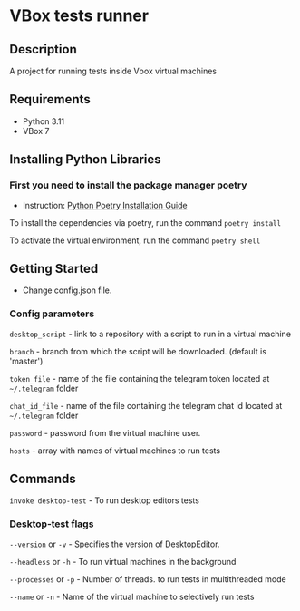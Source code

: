 # VBox tests runner

## Description

A project for running tests inside Vbox virtual machines

## Requirements

* Python 3.11
* VBox 7

## Installing Python Libraries

### First you need to install the package manager poetry

* Instruction: [Python Poetry Installation Guide](https://python-poetry.org/docs/#installation)

To install the dependencies via poetry, run the command
`poetry install`

To activate the virtual environment, run the command
`poetry shell`

## Getting Started

* Change config.json file.

### Config parameters

`desktop_script` - link to a repository with a script to run in a virtual machine

`branch` - branch from which the script will be downloaded. (default is 'master')

`token_file` - name of the file containing the telegram token
located at `~/.telegram` folder

`chat_id_file` - name of the file containing the telegram chat id
located at `~/.telegram` folder

`password` - password from the virtual machine user.

`hosts` - array with names of virtual machines to run tests

## Commands

`invoke desktop-test` - To run desktop editors tests

### Desktop-test flags

`--version` or `-v` - Specifies the version of DesktopEditor.

`--headless` or `-h` - To run virtual machines in the background

`--processes` or `-p` - Number of threads. to run tests in multithreaded mode

`--name` or `-n` - Name of the virtual machine to selectively run tests
